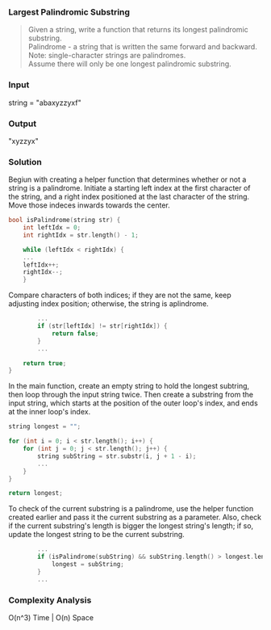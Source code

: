 ### Largest Palindromic Substring
> Given a string, write a function that returns its longest palindromic substring.<br/>
> Palindrome - a string that is written the same forward and backward.<br/>
> Note: single-character strings are palindromes.<br/>
> Assume there will only be one longest palindromic substring.

### Input
string = "abaxyzzyxf"

### Output
"xyzzyx"

### Solution
Begiun with creating a helper function that determines whether or not a string is a palindrome. Initiate a starting left index at the first character of the string, and a right index positioned at the last character of the string. Move those indeces inwards towards the center.
```cpp
bool isPalindrome(string str) {
	int leftIdx = 0;
	int rightIdx = str.length() - 1;

	while (leftIdx < rightIdx) {
	...
	leftIdx++;
	rightIdx--;
	}
```

Compare characters of both indices; if they are not the same, keep adjusting index position; otherwise, the string is aplindrome.
```cpp
		...
		if (str[leftIdx] != str[rightIdx]) {
			return false;
		}
		...

	return true;
}
```

In the main function, create an empty string to hold the longest subtring, then loop through the input string twice. Then create a substring from the input string, which starts at the position of the outer loop's index, and ends at the inner loop's index.
```cpp
string longest = "";

for (int i = 0; i < str.length(); i++) {
	for (int j = 0; j < str.length(); j++) {
		string subString = str.substr(i, j + 1 - i);
		...
	}
}

return longest;
```

To check of the current substring is a palindrome, use the helper function created earlier and pass it the current substring as a parameter. Also, check if the current substring's length is bigger the longest string's length; if so, update the longest string to be the current substring.
```cpp
		...
		if (isPalindrome(subString) && subString.length() > longest.length()) {
			longest = subString;
		}
		...
```

### Complexity Analysis
O(n^3) Time | O(n) Space
